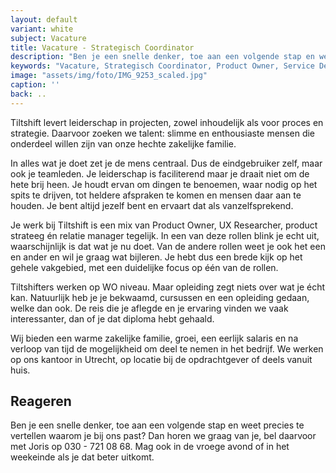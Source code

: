 ```yaml
---
layout: default
variant: white
subject: Vacature
title: Vacature - Strategisch Coordinator
description: "Ben je een snelle denker, toe aan een volgende stap en weet precies te vertellen waarom je bij ons past? Dan horen we graag van je!"
keywords: "Vacature, Strategisch Coordinator, Product Owner, Service Designer, UX Researcher, Product Strateeg, Relatie Manager"
image: "assets/img/foto/IMG_9253_scaled.jpg"
caption: ''
back: ..
---
```

Tiltshift levert leiderschap in projecten, zowel inhoudelijk als voor proces en strategie. Daarvoor zoeken we talent: slimme en enthousiaste mensen die onderdeel willen zijn van onze hechte zakelijke familie. 

In alles wat je doet zet je de mens centraal. Dus de eindgebruiker zelf, maar ook je teamleden. Je leiderschap is faciliterend maar je draait niet om de hete brij heen. Je houdt ervan om dingen te benoemen, waar nodig op het spits te drijven, tot heldere afspraken te komen en mensen daar aan te houden. Je bent altijd jezelf bent en ervaart dat als vanzelfsprekend.

Je werk bij Tiltshift is een mix van Product Owner, UX Researcher, product strateeg én relatie manager tegelijk. In een van deze rollen blink je echt uit, waarschijnlijk is dat wat je nu doet. Van de andere rollen weet je ook het een en ander en wil je graag wat bijleren. Je hebt dus een brede kijk op het gehele vakgebied, met een duidelijke focus op één van de rollen.

Tiltshifters werken op WO niveau. Maar opleiding zegt niets over wat je écht kan. Natuurlijk heb je je bekwaamd, cursussen en een opleiding gedaan, welke dan ook. De reis die je aflegde en je ervaring vinden we vaak interessanter, dan of je dat diploma hebt gehaald. 

Wij bieden een warme zakelijke familie, groei, een eerlijk salaris en na verloop van tijd de mogelijkheid om deel te nemen in het bedrijf. We werken op ons kantoor in Utrecht, op locatie bij de opdrachtgever of deels vanuit huis. 

## Reageren

Ben je een snelle denker, toe aan een volgende stap en weet precies te vertellen waarom je bij ons past? Dan horen we graag van je, bel daarvoor met Joris op 030 - 721 08 68. Mag ook in de vroege avond of in het weekeinde als je dat beter uitkomt.
